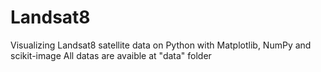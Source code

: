 # Landsat8
Visualizing Landsat8 satellite data on Python with Matplotlib, NumPy and scikit-image
All datas are  avaible at "data" folder
